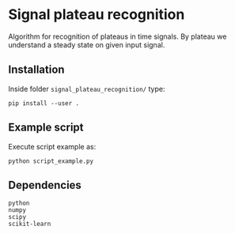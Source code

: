 Signal plateau recognition
==========================

Algorithm for recognition of plateaus in time signals. By plateau we understand a steady state on given input signal.

## Installation

Inside folder `signal_plateau_recognition/` type:

    pip install --user .

## Example script

Execute script example as:

    python script_example.py

[comment]: <> (## Example plot)

[comment]: <> (Here are some examples of plateau recognition on power signal)

[comment]: <> (<p align="center">)
[comment]: <> (<img align="middle" src="https://github.com/ToFuProject/tofu/blob/master/README_figures/CamLOS1D_touch.png" width="600" alt="Built-in one-liners for interactive camera geometry visualization"/>)
[comment]: <> (</p>)

## Dependencies

    python
    numpy
    scipy
    scikit-learn
